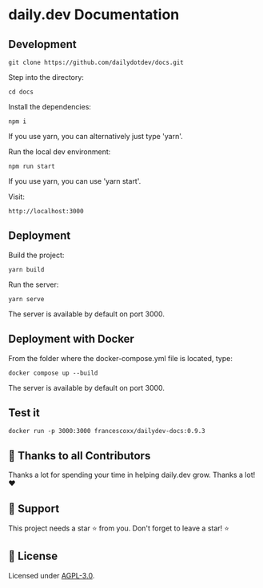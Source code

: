 # daily.dev Documentation

## Development

```
git clone https://github.com/dailydotdev/docs.git
```

Step into the directory:
```
cd docs
```

Install the dependencies:
```
npm i 
```
If you use yarn, you can alternatively just type 'yarn'.

Run the local dev environment:
```
npm run start
```
If you use yarn, you can use 'yarn start'.

Visit:
```
http://localhost:3000
```

## Deployment

Build the project:

```
yarn build
```
Run the server:

```
yarn serve
```
The server is available by default on port 3000.

## Deployment with Docker

From the folder where the docker-compose.yml file is located, type:

```
docker compose up --build
```
The server is available by default on port 3000.

## Test it
```
docker run -p 3000:3000 francescoxx/dailydev-docs:0.9.3
```

## 🙏 Thanks to all Contributors
Thanks a lot for spending your time in helping daily.dev grow. Thanks a lot! ❤️

## 🤝 Support
This project needs a star ⭐️ from you. Don't forget to leave a star! ⭐️


## 📑 License
Licensed under [AGPL-3.0](https://github.com/dailydotdev/daily/blob/master/LICENSE).
